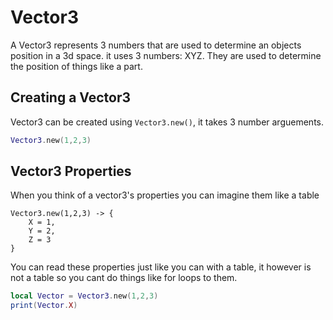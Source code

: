 # Vector3
A Vector3 represents 3 numbers that are used to determine an objects position in a 3d space. it uses 3 numbers: XYZ. They are used to determine the position of things like a part.

## Creating a Vector3
Vector3 can be created using `Vector3.new()`, it takes 3 number arguements.
```lua
Vector3.new(1,2,3)
```

## Vector3 Properties
When you think of a vector3's properties you can imagine them like a table
```
Vector3.new(1,2,3) -> {
    X = 1,
    Y = 2,
    Z = 3
}
```
You can read these properties just like you can with a table, it however is not a table so you cant do things like for loops to them.
```lua
local Vector = Vector3.new(1,2,3)
print(Vector.X)
```
